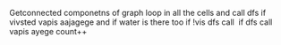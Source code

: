 Getconnected componetns of graph
loop in all the cells and call dfs if vivsted vapis aajagege and if water is there too
if !vis  dfs call
​
if dfs call vapis ayege count++